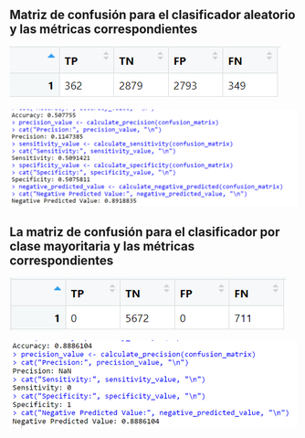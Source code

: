
## **Matriz de confusión para el clasificador aleatorio y las métricas correspondientes**

![](https://github.com/paulisuden/ia-uncuyo-2024/blob/main/tp7-ml/images/aleatorio1.png)

![](https://github.com/paulisuden/ia-uncuyo-2024/blob/main/tp7-ml/images/aleatorio2.png)

## **La matriz de confusión para el clasificador por clase mayoritaria y las métricas correspondientes**

 ![](https://github.com/paulisuden/ia-uncuyo-2024/blob/main/tp7-ml/images/mayoritario1.png)

 ![](https://github.com/paulisuden/ia-uncuyo-2024/blob/main/tp7-ml/images/mayoritario2.png)
 
